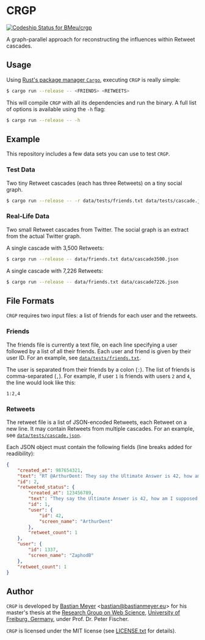 # CRGP

[ ![Codeship Status for BMeu/crgp](https://app.codeship.com/projects/7d2924a0-f1e4-0134-404a-569aa21b12f1/status?branch=master)](https://app.codeship.com/projects/209508)

A graph-parallel approach for reconstructing the influences within Retweet cascades.

## Usage

Using [Rust's package manager `Cargo`](https://www.rustup.rs/), executing `CRGP` is really simple:

```bash
$ cargo run --release -- <FRIENDS> <RETWEETS> 
```

This will compile `CRGP` with all its dependencies and run the binary. A full list of options is available using the
`-h` flag:

```bash
$ cargo run --release -- -h
```

## Example

This repository includes a few data sets you can use to test `CRGP`.

### Test Data

Two tiny Retweet cascades (each has three Retweets) on a tiny social graph.
 
```bash
$ cargo run --release -- -r data/tests/friends.txt data/tests/cascade.json
```

### Real-Life Data

Two small Retweet cascades from Twitter. The social graph is an extract from the actual Twitter graph.

A single cascade with 3,500 Retweets:

```bash
$ cargo run --release -- data/friends.txt data/cascade3500.json
```

A single cascade with 7,226 Retweets:

```bash
$ cargo run --release -- data/friends.txt data/cascade7226.json
```

## File Formats

`CRGP` requires two input files: a list of friends for each user and the retweets.

### Friends

The friends file is currently a text file, on each line specifying a user followed by a list of all their friends. Each
user and friend is given by their user ID. For an example, see [`data/tests/friends.txt`](data/tests/friends.txt).

The user is separated from their friends by a colon (`:`). The list of friends is comma-separated (`,`). For example, if
user `1` is friends with users `2` and `4`, the line would look like this:

```text
1:2,4
```

### Retweets

The retweet file is a list of JSON-encoded Retweets, each Retweet on a new line. It may contain Retweets from multiple
cascades. For an example, see [`data/tests/cascade.json`](data/tests/cascade.json).

Each JSON object must contain the following fields (line breaks added for readibility):

```json
{
    "created_at": 987654321,
    "text": "RT @ArthurDent: They say the Ultimate Answer is 42, how am I supposed to know what the question is? Could be anything, I mean, what's 6x7?",
    "id": 2,
    "retweeted_status": {
        "created_at": 123456789,
        "text": "They say the Ultimate Answer is 42, how am I supposed to know what the question is? Could be anything, I mean, what's 6x7?",
        "id": 1,
        "user": {
            "id": 42,
            "screen_name": "ArthurDent"
        },
        "retweet_count": 1
    },
    "user": {
        "id": 1337,
        "screen_name": "ZaphodB"
    },
    "retweet_count": 1
}
```

## Author

`CRGP` is developed by [Bastian Meyer](http://www.bastianmeyer.eu/)
<[bastian@bastianmeyer.eu](mailto:bastian@bastianmeyer.eu)> for his master's thesis at the
[Research Group on Web Science](https://websci.informatik.uni-freiburg.de/),
[University of Freiburg, Germany](https://www.uni-freiburg.de), under Prof. Dr. Peter Fischer.

`CRGP` is licensed under the MIT license (see [LICENSE.txt](LICENSE.txt) for details).

